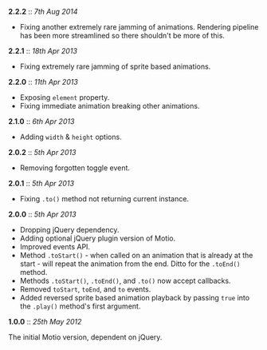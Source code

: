 **2.2.2** :: *7th Aug 2014*

- Fixing another extremely rare jamming of animations. Rendering pipeline has been more streamlined so there shouldn't be more of this.

**2.2.1** :: *18th Apr 2013*

- Fixing extremely rare jamming of sprite based animations.

**2.2.0** :: *11th Apr 2013*

- Exposing `element` property.
- Fixing immediate animation breaking other animations.

**2.1.0** :: *6th Apr 2013*

- Adding `width` & `height` options.

**2.0.2** :: *5th Apr 2013*

- Removing forgotten toggle event.

**2.0.1** :: *5th Apr 2013*

- Fixing `.to()` method not returning current instance.

**2.0.0** :: *5th Apr 2013*

- Dropping jQuery dependency.
- Adding optional jQuery plugin version of Motio.
- Improved events API.
- Method `.toStart()` - when called on an animation that is already at the start - will repeat the animation from the end. Ditto for the `.toEnd()` method.
- Methods `.toStart()`, `.toEnd()`, and `.to()` now accept callbacks.
- Removed `toStart`, `toEnd`, and `to` events.
- Added reversed sprite based animation playback by passing `true` into the `.play()` method's first argument.

**1.0.0** :: *25th May 2012*

The initial Motio version, dependent on jQuery.